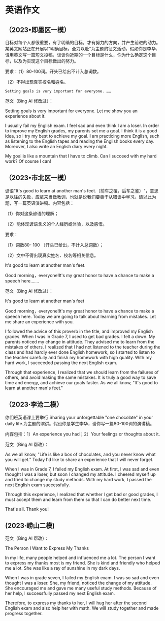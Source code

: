 # 英语作文

## （2023•即墨区一模）

目标对每个人都很重要，有了明确的目标，才有努力的方向，并产生前进的动力。某英文网站正在开展以"明确目标，全力以赴"为主题的征文活动，假如你是李华，请用英文写一篇短文投稿，谈谈你近期的一个目标是什么，你为什么确定这个目标，以及为实现这个目标做出的努力。

要求：（1）80-100词。开头已给出不计入总词数。

（2）不得出现真实校名和姓名。

    Setting goals is very important for everyone. ……

范文（Bing AI 修改过）：

Setting goals is very important for everyone. Let me show you an experience about it.

I usually fail my English exam. I feel sad and even think I am a loser. In order to improve my English grades, my parents set me a goal. I think it is a good idea, so I try my best to achieve my goal. I am practicing more English, such as listening to the English tapes and reading the English books every day. Moreover, I also write an English diary every night.

My goal is like a mountain that I have to climb. Can I succeed with my hard work? Of course I can!


## （2023•市北区一模）

谚语"It's good to learn at another man's feet.（前车之覆，后车之鉴）"，意思是以往的失败，应拿来当做教训，也就是说我们要善于从错误中学习。请以此为题，写一篇英语演讲稿。内容包括：

（1）你对这条谚语的理解；

（2）能体现谚语含义的个人经历或体验，以及感悟。

要求：

   （1）词数80- 100 （开头已给出，不计入总词数）；

   （2）文中不得出现真实姓名、校名等相关信息。

It's good to learn at another man's feet.

   Good morning，everyone!It's my great honor to have a chance to make a speech here.……

范文（Bing AI 修改过）：

It's good to learn at another man's feet

Good morning，everyone!It's my great honor to have a chance to make a speech here. Today we are going to talk about learning from mistakes. Let me share an experience with you. 

I followed the advice of this proverb in the title, and improved my English grades. When I was in Grade 7, I used to get bad grades. I felt a down. My parents noticed my change in attitude. They advised me to learn from the mistakes of others. I realized that I had not listened to the teacher during the class and had hardly ever done English homework, so I started to listen to the teacher carefully and finish my homework with high quality. With my hard work, I succeeded passing the next English exam. 

Through that experience, I realized that we should learn from the failures of others, and avoid making the same mistakes. It is truly a good way to save time and energy, and achieve our goals faster.  As we all know, "It's good to learn at another man's feet."

## （2023·李沧二模）

你们班英语课上要举行 Sharing your unforgettable "one chocolate" in your daily life.为主题的演讲。假设你是学生李华，请你写一篇80-100词的演讲稿。

内容包括：1）An experience you had；2）Your feelings or thoughts about it.



范文（Bing AI 帮改）：

As we all know, "Life is like a box of chocolates, and you never know what you will get." Today I'd like to share an experience that I will never forget. 

When I was in Grade 7, I failed my English exam. At first, I was sad and even thought I was a loser, but soon I changed my attitude. I cheered myself up and tried to change my study methods. With my hard work, I passed the next English exam successfully. 

Through this experience, I realized that whether I get bad or good grades, I must accept them and learn from them so that I can do better next time. 

That's all. Thank you!



## (2023·崂山二模)

范文（Bing AI 帮改）：

The Person I Want to Express My Thanks


In my life, many people helped and influenced me a lot. The person I want to express my thanks most is my friend. She is kind and friendly who helped me a lot. She was like a ray of sunshine in my dark days.

When I was in grade seven, I failed my English exam. I was so sad and even thought I was a loser. She, my friend, noticed the change of my attitude. She encouraged me and gave me many useful study methods. Because of her help, I successfully passed my next English exam.

Therefore, to express my thanks to her, I will hug her after the second English exam and also help her with math. We will study together and made progress together. 

